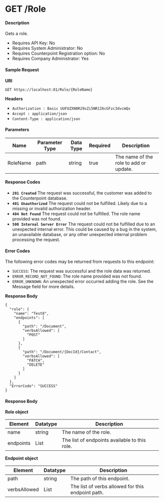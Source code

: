 # GET /Role

#### Description
Gets a role.

- Requires API Key: No
- Requires System Administrator: No
- Requires Counterpoint Registration option: No
- Requires Company Administrator: Yes

#### Sample Request

**URI**

`GET https://localhost:81/Role/{RoleName}`

**Headers**
- `Authorization : Basic UUFUZXN0R29sZi5NR1I6cGFzc3dvcmQx`
- `Accept : application/json`
- `Content-Type : application/json`

#### Parameters
Name | Parameter Type | Data Type | Required | Description
---- | -------------- | --------- | -------- | -----------
RoleName | path | string | true | The name of the role to add or update.

#### Response Codes
- **<code>201 Created</code>** The request was successful, the customer was added to the Counterpoint database.
- **<code>401 Unauthorized</code>** The request could not be fulfilled. Likely due to a missing or invalid authorization header.
- **<code>404 Not Found</code>** The request could not be fulfilled.  The role name provided was not found.
- **<code>500 Internal Server Error</code>** The request could not be fulfilled due to an unexpected internal error. This could be caused by a bug in the system, an unavailable database, or any other unexpected internal problem processing the request.
 
#### Error Codes
The following error codes may be returned from requests to this endpoint:
- `SUCCESS`: The request was successful and the role data was returned.
- `ERROR_RECORD_NOT_FOUND`: The role name provided was not found.
- `ERROR_UNKNOWN`: An unexpected error occurred adding the role. See the Message field for more details.

**Response Body**
```
{
  "role": {
    "name": "Test8",
    "endpoints": [
      {
        "path": "/Document",
        "verbsAllowed": [
          "POST"
        ]
      },
      {
        "path": "/Document/{DocId}/Contact",
        "verbsAllowed": [
          "PATCH",
          "DELETE"
        ]
      }
    ]
  },
  "ErrorCode": "SUCCESS"
}
```

#### Response Body

**Role object**

Element | Datatype | Description
------- | -------- | -----------
name | string | The name of the role.
endpoints | List<Endpoint> | The list of endpoints available to this role.

**Endpoint object**

Element | Datatype | Description
------- | -------- | -----------
path | string | The path of this endpoint.
verbsAllowed | List<string> | The list of verbs allowed for this endpoint path.
